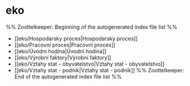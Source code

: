 # eko
%% Zoottelkeeper: Beginning of the autogenerated index file list  %%
-  [[eko/Hospodarsky proces|Hospodarsky proces]]
-  [[eko/Pracovní proces|Pracovní proces]]
-  [[eko/Úvodní hodina|Úvodní hodina]]
-  [[eko/Výrobní faktory|Výrobní faktory]]
-  [[eko/Vztahy stat - obyvatelstvo|Vztahy stat - obyvatelstvo]]
-  [[eko/Vztahy stat - podnik|Vztahy stat - podnik]]
%% Zoottelkeeper: End of the autogenerated index file list  %%
